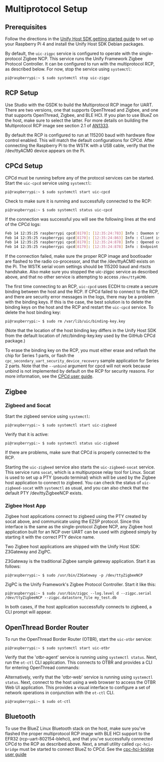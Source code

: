 # Multiprotocol Setup

## Prerequisites

Follow the directions in the
[Unify Host SDK getting started guide](getting_started.md)
to set up your Raspberry Pi 4 and install the Unify Host SDK Debian packages.

By default, the `uic-zigpc` service is configured to operate with the
single-protocol Zigbee NCP. This service runs the Unify Framework Zigbee Protocol
Controller. It can be configured to run with the multiprotocol RCP, as described
below. For now, stop the service using `systemctl`:

```console
pi@raspberrypi:~ $ sudo systemctl stop uic-zigpc
```

## RCP Setup

Use Studio with the GSDK to build the Multiprotocol RCP image for UART.
There are two versions, one that supports
OpenThread and Zigbee, and one that supports OpenThread, Zigbee, and BLE HCI.
If you plan to use BlueZ on the host, make sure to select the latter.
For more details on building the Multiprotocol RCP image see section 2.1 of
[AN1333](https://www.silabs.com/documents/public/application-notes/an1333-concurrent-protocols-with-802-15-4-rcp.pdf).

By default the RCP is configured to run at 115200 baud with hardware flow
control enabled. This will match the default configurations for CPCd. After
connecting the Raspberry Pi to the WSTK with a USB cable, verify that the
/dev/ttyACM0 device appears on the Pi.

## CPCd Setup

CPCd must be running before any of the protocol services can be started.
Start the `uic-cpcd` service using `systemctl`:

```console
pi@raspberrypi:~ $ sudo systemctl start uic-cpcd
```

Check to make sure it is running and successfully connected to the RCP:

```console
pi@raspberrypi:~ $ sudo systemctl status uic-cpcd
```

If the connection was successful you will see the following lines at the end
of the CPCd logs:

```bash
Feb 14 12:35:25 raspberrypi cpcd[8170]: [12:35:24:783] Info : Daemon startup was successful. Waiting for client connections
Feb 14 12:35:25 raspberrypi cpcd[8170]: [12:35:24:863] Info : Client is using library v2
Feb 14 12:35:25 raspberrypi cpcd[8170]: [12:35:24:878] Info : Opened connection socket for ep#1
Feb 14 12:35:25 raspberrypi cpcd[8170]: [12:35:24:878] Info : Endpoint socket #1: Client connected. 1 connections
```

If the connection failed, make sure the proper RCP image and bootloader are
flashed to the radio co-processor, and that the /dev/ttyACM0 exists on the Pi.
The WSTK serial vcom settings should be 115200 baud and rtscts handshake.
Also make sure you stopped the uic-zigpc service as described above, and
that no other service is attempting to access `/dev/ttyACM0`.

The first time connecting to an RCP, `uic-cpcd` uses ECDH to create a secure
binding between the host and the RCP. If CPCd failed to connect to the RCP,
and there are security error messages in the logs, there may be a problem with
the binding keys. If this is the case, the best solution is to
delete the binding keys on the host and the RCP and restart the `uic-cpcd`
service. To delete the host binding key:

```console
pi@raspberrypi:~ $ sudo rm /var/lib/uic/binding-key.key
```

(Note that the location of the host binding key differs in the Unify Host SDK
from the default location of /etc/binding-key.key used by the GitHub CPCd
package.)

To erase the binding key on the RCP, you must either erase and reflash the chip
for Series 1 parts, or flash the `cpc_secondary_uart_security_device_recovery`
sample application for Series 2 parts. Note that the `--unbind` argument for
cpcd will not work because unbind is not implemented by default on the RCP
for security reasons. For more information, see the [CPCd user guide](../applications/cpcd/readme_user.md).

## Zigbee

### Zigbeed and Socat

Start the zigbeed service using `systemctl`:

```console
pi@raspberrypi:~ $ sudo systemctl start uic-zigbeed
```

Verify that it is active:

```console
pi@raspberrypi:~ $ sudo systemctl status uic-zigbeed
```

If there are problems, make sure that CPCd is properly connected to the RCP.

Starting the `uic-zigbeed` service also starts the `uic-zigbeed-socat` service.
This service runs `socat`, which is a multipurpose relay tool for Linux. Socat
is used to set up a PTY (pseudo terminal) which will be used by the Zigbee
host application to connect to zigbeed. You can check the status of
`uic-zigbeed-socat` with `systemctl` as usual, and you can also check that
the default PTY /dev/ttyZigbeeNCP exists.

### Zigbee Host App

Zigbee host applications connect to zigbeed using the PTY created by socat
above, and communicate using the EZSP protocol. Since this interface is the
same as the single-protocol Zigbee NCP, any Zigbee host application built
for an NCP over UART can be used with zigbeed simply by starting it with
the correct PTY device name.

Two Zigbee host applications are shipped with the Unify Host SDK: Z3Gateway
and ZigPC.

Z3Gateway is the traditional Zigbee sample gateway application. Start it as
follows:

```console
pi@raspberrypi:~ $ sudo /usr/bin/Z3Gateway -p /dev/ttyZigbeeNCP
```

ZigPC is the Unify Framework's Zigbee Protocol Controller.  Start it like this:

```console
pi@raspberrypi:~ $ sudo /usr/bin/zigpc --log.level d --zigpc.serial /dev/ttyZigbeeNCP --zigpc.datastore_file my_test.db
```

In both cases, if the host application successfully connects to zigbeed,
a CLI prompt will appear.

## OpenThread Border Router

To run the OpenThread Border Router (OTBR), start the `uic-otbr` service:

```console
pi@raspberrypi:~ $ sudo systemctl start uic-otbr
```

Verify that the 'otbr-agent' service is running using `systemctl status`. Next, run the
`ot-ctl` CLI application.  This connects to OTBR and provides a CLI for
entering OpenThread commands:

Alternatively, verify that the 'otbr-web' service is running using `systemctl status`. Next, connect to the host
using a web browser to access the OTBR Web UI application. This provides a visual interface to configure a set of
network operations in conjunction with the `ot-ctl` CLI.

```console
pi@raspberrypi:~ $ sudo ot-ctl
```

## Bluetooth

To use the BlueZ Linux Bluetooth stack on the host, make sure you've flashed
the proper multiprotocol RCP image with BLE HCI support to the EFR32
(rcp-uart-802154-blehci), and that you've successfully connected CPCd to the
RCP as described above. Next, a small utility called `cpc-hci-bridge` must be
started to connect BlueZ to CPCd. See the [cpc-hci-bridge user guide](../applications/cpc-hci-bridge/readme_user.md)
